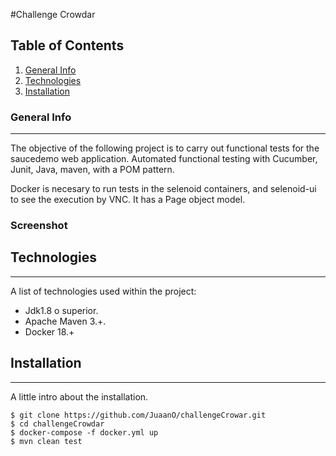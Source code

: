 #Challenge Crowdar

## Table of Contents
1. [General Info](#general-info)
2. [Technologies](#technologies)
3. [Installation](#installation)

### General Info
***
The objective of the following project is to carry out functional tests for the saucedemo web application.
Automated functional testing with Cucumber, Junit, Java, maven, with a POM pattern.

Docker is necesary to run tests in the selenoid containers, and selenoid-ui to see the execution by VNC.
It has a Page object model.

### Screenshot

[comment]: <> (![Image text]&#40;https://www.united-internet.de/fileadmin/user_upload/Brands/Downloads/Logo_IONOS_by.jpg&#41;)

## Technologies
***
A list of technologies used within the project:

* Jdk1.8 o superior.
* Apache Maven 3.+.
* Docker 18.+

## Installation
***
A little intro about the installation.

```
$ git clone https://github.com/JuaanO/challengeCrowar.git
$ cd challengeCrowdar
$ docker-compose -f docker.yml up
$ mvn clean test
```


